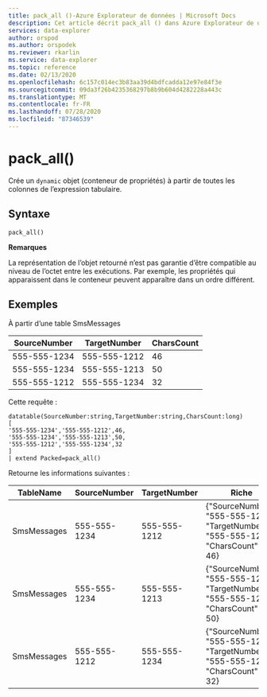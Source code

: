 ```yaml
---
title: pack_all ()-Azure Explorateur de données | Microsoft Docs
description: Cet article décrit pack_all () dans Azure Explorateur de données.
services: data-explorer
author: orspod
ms.author: orspodek
ms.reviewer: rkarlin
ms.service: data-explorer
ms.topic: reference
ms.date: 02/13/2020
ms.openlocfilehash: 6c157c014ec3b83aa39d4bdfcadda12e97e84f3e
ms.sourcegitcommit: 09da3f26b4235368297b8b9b604d4282228a443c
ms.translationtype: MT
ms.contentlocale: fr-FR
ms.lasthandoff: 07/28/2020
ms.locfileid: "87346539"
---
```

# <a name="pack_all"></a>pack_all()

Crée un `dynamic` objet (conteneur de propriétés) à partir de toutes les colonnes de l’expression tabulaire.

## <a name="syntax"></a>Syntaxe

`pack_all()`

**Remarques**

La représentation de l’objet retourné n’est pas garantie d’être compatible au niveau de l’octet entre les exécutions. Par exemple, les propriétés qui apparaissent dans le conteneur peuvent apparaître dans un ordre différent.

## <a name="examples"></a>Exemples

À partir d’une table SmsMessages 

|SourceNumber |TargetNumber| CharsCount
|---|---|---
|555-555-1234 |555-555-1212 | 46 
|555-555-1234 |555-555-1213 | 50 
|555-555-1212 |555-555-1234 | 32 

Cette requête :

<!-- csl: https://help.kusto.windows.net/Samples -->
```kusto
datatable(SourceNumber:string,TargetNumber:string,CharsCount:long)
[
'555-555-1234','555-555-1212',46,
'555-555-1234','555-555-1213',50,
'555-555-1212','555-555-1234',32
]
| extend Packed=pack_all()
```
Retourne les informations suivantes :

|TableName |SourceNumber |TargetNumber | Riche
|---|---|---|---
|SmsMessages|555-555-1234 |555-555-1212 | {"SourceNumber" : "555-555-1234", "TargetNumber" : "555-555-1212", "CharsCount" : 46}
|SmsMessages|555-555-1234 |555-555-1213 | {"SourceNumber" : "555-555-1234", "TargetNumber" : "555-555-1213", "CharsCount" : 50}
|SmsMessages|555-555-1212 |555-555-1234 | {"SourceNumber" : "555-555-1212", "TargetNumber" : "555-555-1234", "CharsCount" : 32}

